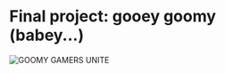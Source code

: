 # Final project: gooey goomy (babey...)
![GOOMY GAMERS UNITE](https://github.com/achen0044/goomy/blob/2b935bde1aa278bdb13890ea66670d3a4f277899/babey.png?raw=true)
